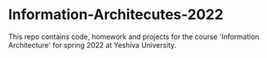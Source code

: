 # Information-Architecutes-2022
This repo contains code, homework and projects for the course 'Information Architecture' for spring 2022 at Yeshiva University.

